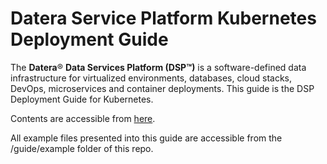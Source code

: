 # Datera Service Platform Kubernetes Deployment Guide
The **Datera**® **Data Services Platform (DSP™)** is a software-defined data infrastructure for virtualized environments, databases, cloud stacks, DevOps, microservices and container deployments. This guide is the DSP Deployment Guide for Kubernetes.

Contents are accessible from [here](./guide/contents.md).

All example files presented into this guide are accessible from the /guide/example folder of this repo.
